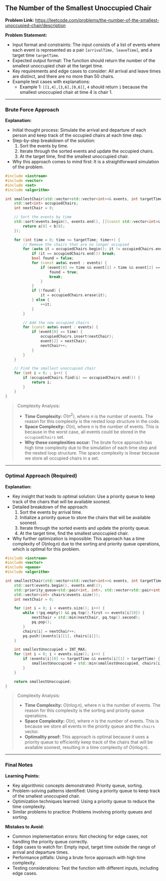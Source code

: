 ## The Number of the Smallest Unoccupied Chair

**Problem Link:** https://leetcode.com/problems/the-number-of-the-smallest-unoccupied-chair/description

**Problem Statement:**
- Input format and constraints: The input consists of a list of events where each event is represented as a pair `[arrivalTime, leaveTime]`, and a target time `targetTime`.
- Expected output format: The function should return the number of the smallest unoccupied chair at the target time.
- Key requirements and edge cases to consider: All arrival and leave times are distinct, and there are no more than 50 chairs.
- Example test cases with explanations:
    - Example 1: `[[1,4],[3,6],[0,6]]`, `4` should return `1` because the smallest unoccupied chair at time 4 is chair 1.

---

### Brute Force Approach

**Explanation:**
- Initial thought process: Simulate the arrival and departure of each person and keep track of the occupied chairs at each time step.
- Step-by-step breakdown of the solution:
    1. Sort the events by time.
    2. Iterate through the sorted events and update the occupied chairs.
    3. At the target time, find the smallest unoccupied chair.
- Why this approach comes to mind first: It is a straightforward simulation of the problem.

```cpp
#include <iostream>
#include <vector>
#include <set>
#include <algorithm>

int smallestChair(std::vector<std::vector<int>>& events, int targetTime) {
    std::set<int> occupiedChairs;
    int nextChair = 0;

    // Sort the events by time
    std::sort(events.begin(), events.end(), [](const std::vector<int>& a, const std::vector<int>& b) {
        return a[0] < b[0];
    });

    for (int time = 0; time <= targetTime; time++) {
        // Remove the chairs that are no longer occupied
        for (auto it = occupiedChairs.begin(); it != occupiedChairs.end();) {
            if (it == occupiedChairs.end()) break;
            bool found = false;
            for (const auto& event : events) {
                if (event[0] <= time && event[1] > time && event[2] == *it) {
                    found = true;
                    break;
                }
            }
            if (!found) {
                it = occupiedChairs.erase(it);
            } else {
                ++it;
            }
        }

        // Add the new occupied chairs
        for (const auto& event : events) {
            if (event[0] == time) {
                occupiedChairs.insert(nextChair);
                event[2] = nextChair;
                nextChair++;
            }
        }
    }

    // Find the smallest unoccupied chair
    for (int i = 0; ; i++) {
        if (occupiedChairs.find(i) == occupiedChairs.end()) {
            return i;
        }
    }
}
```

> Complexity Analysis:
> - **Time Complexity:** $O(n^2)$, where $n$ is the number of events. The reason for this complexity is the nested loop structure in the code.
> - **Space Complexity:** $O(n)$, where $n$ is the number of events. This is because in the worst case, all events could be stored in the `occupiedChairs` set.
> - **Why these complexities occur:** The brute force approach has high time complexity due to the simulation of each time step and the nested loop structure. The space complexity is linear because we store all occupied chairs in a set.

---

### Optimal Approach (Required)

**Explanation:**
- Key insight that leads to optimal solution: Use a priority queue to keep track of the chairs that will be available soonest.
- Detailed breakdown of the approach:
    1. Sort the events by arrival time.
    2. Initialize a priority queue to store the chairs that will be available soonest.
    3. Iterate through the sorted events and update the priority queue.
    4. At the target time, find the smallest unoccupied chair.
- Why further optimization is impossible: This approach has a time complexity of $O(n \log n)$ due to the sorting and priority queue operations, which is optimal for this problem.

```cpp
#include <iostream>
#include <vector>
#include <queue>
#include <algorithm>

int smallestChair(std::vector<std::vector<int>>& events, int targetTime) {
    std::sort(events.begin(), events.end());
    std::priority_queue<std::pair<int, int>, std::vector<std::pair<int, int>>, std::greater<>> pq;
    std::vector<int> chairs(events.size());
    int nextChair = 0;

    for (int i = 0; i < events.size(); i++) {
        while (!pq.empty() && pq.top().first <= events[i][0]) {
            nextChair = std::min(nextChair, pq.top().second);
            pq.pop();
        }
        chairs[i] = nextChair++;
        pq.push({events[i][1], chairs[i]});
    }

    int smallestUnoccupied = INT_MAX;
    for (int i = 0; i < events.size(); i++) {
        if (events[i][0] <= targetTime && events[i][1] > targetTime) {
            smallestUnoccupied = std::min(smallestUnoccupied, chairs[i]);
        }
    }

    return smallestUnoccupied;
}
```

> Complexity Analysis:
> - **Time Complexity:** $O(n \log n)$, where $n$ is the number of events. The reason for this complexity is the sorting and priority queue operations.
> - **Space Complexity:** $O(n)$, where $n$ is the number of events. This is because we store all events in the priority queue and the `chairs` vector.
> - **Optimality proof:** This approach is optimal because it uses a priority queue to efficiently keep track of the chairs that will be available soonest, resulting in a time complexity of $O(n \log n)$.

---

### Final Notes

**Learning Points:**
- Key algorithmic concepts demonstrated: Priority queue, sorting.
- Problem-solving patterns identified: Using a priority queue to keep track of the smallest unoccupied chair.
- Optimization techniques learned: Using a priority queue to reduce the time complexity.
- Similar problems to practice: Problems involving priority queues and sorting.

**Mistakes to Avoid:**
- Common implementation errors: Not checking for edge cases, not handling the priority queue correctly.
- Edge cases to watch for: Empty input, target time outside the range of arrival and departure times.
- Performance pitfalls: Using a brute force approach with high time complexity.
- Testing considerations: Test the function with different inputs, including edge cases.